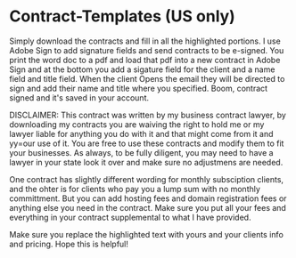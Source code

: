 # Contract-Templates (US only)

Simply download the contracts and fill in all the highlighted portions. I use Adobe Sign to add signature fields and send contracts to be e-signed. You print the word doc to a pdf and load that pdf into a new contract in Adobe Sign and at the bottom you add a sigature field for the client and a name field and title field. When the client Opens the email they will be directed to sign and add their name and title where you specified. Boom, contract signed and it's saved in your account.

DISCLAIMER: This contract was written by my business contract lawyer, by downloading my contracts you are waiving the right to hold me or my lawyer liable for anything you do with it and that might come from it and yy=our use of it. You are free to use these contracts and modify them to fit your businesses. As always, to be fully diligent, you may need to have a lawyer in your state look it over and make sure no adjustmens are needed.  

One contract has slightly different wording for monthly subsciption clients, and the ohter is for clients who pay you a lump sum with no monthly committment. But you can add hosting fees and domain registration fees or anything else you need in the contract. Make sure you put all your fees and everything in your contract supplemental to what I have provided.

Make sure you replace the highlighted text with yours and your clients info and pricing. Hope this is helpful!

